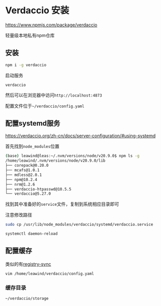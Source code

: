 # Verdaccio 安装

https://www.npmjs.com/package/verdaccio

轻量级本地私有npm仓库

## 安装

```sh
npm i -g verdaccio
```

启动服务

```
verdaccio
```

然后可以在浏览器中访问`http://localhost:4873`

配置文件位于`~/verdaccio/config.yaml`

## 配置systemd服务

https://verdaccio.org/zh-cn/docs/server-configuration/#using-systemd

首先找到`node_modules`位置

```sh
(base) leawind@leas:~/.nvm/versions/node/v20.9.0$ npm ls -g
/home/leawind/.nvm/versions/node/v20.9.0/lib
├── corepack@0.20.0
├── mcafs@1.0.1
├── mdless@2.0.1
├── npm@10.2.4
├── nrm@1.2.6
├── verdaccio-htpasswd@10.5.5
└── verdaccio@5.27.0
```

找到其中准备好的`service`文件，复制到系统相应目录即可

注意修改路径

```sh
sudo cp /usr/lib/node_modules/verdaccio/systemd/verdaccio.service
```

```sh
systemctl daemon-reload
```

## 配置缓存

类似的有[registry-sync](https://www.npmjs.com/package/registry-sync#registry-sync)

```sh
vim /home/leawind/verdaccio/config.yaml
```

### 缓存目录

`~/verdaccio/storage`

